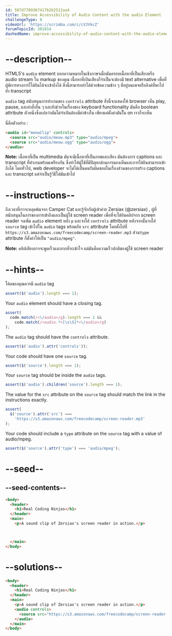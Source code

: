 ```yaml
---
id: 587d7789367417b2b2512aa4
title: Improve Accessibility of Audio Content with the audio Element
challengeType: 0
videoUrl: 'https://scrimba.com/c/cVJVkcZ'
forumTopicId: 301014
dashedName: improve-accessibility-of-audio-content-with-the-audio-element
---
```


# --description--

HTML5's `audio` element บอกความหมายในเชิงภาษาเมื่อมันครอบเนื้อหาที่เป็นเสียงหรือ audio stream ใน markup ของคุณ
เนื้อหาที่เป้นเสียงก็จำเป็นจะต้องมี text alternative เพื่อที่ผู้พิการทางการไได้ยินได้จะเข้าถึงได้
สิ่งนี้สามารถทำได้ด้วยข้อความข้าง ๆ ที่อยู่บนเพจหรือลิงค์ที่พาไปยัง transcript

`audio` tag สนับสนุนการทำงานของ `controls` attribute
สิ่งนี้จะแสดงให้ browser เห็น play, pause, และคำสั่งอื่น ๆ และยังช่วยในเรื่องของ keyboard functionality
มันคือ boolean attribute ตัวหนึ่งซึ่งแปลว่ามันไม่จำเป้นต้องมีค่าข้างใน เพียงแค่ตั้งค่ามันใัน on เราก็จะเห็น

นี่คือตัวอย่าง :

```html
<audio id="meowClip" controls>
  <source src="audio/meow.mp3" type="audio/mpeg">
  <source src="audio/meow.ogg" type="audio/ogg">
</audio>
```

**Note:** เนื้อหาที่เป็น multimedia มันจะมีเนื้อหาที่เป็นภาพและเสียง มันต้องการ captions และ transcript ที่ทำงานพร้อมเพรียงกัน ซึ่งทำให้ผู้ใช้ที่มีปัญหาด้านการมองเห็นและการได้ยินสามารถเข้าถึงได้ โดยทั่วไป, web developer จะไม่ได้เป็นคนรับผิดชอบในเรื่องส่วนของการสร้าง captions และ transcript แต่จำเป็นรู้วิธีใส่มันเข้าไป

# --instructions--

ถึงเวลาที่เราจะหลุดพ้นจาก Camper Cat และรู้จักกับผู้เข้าค่าย Zersiax (@zersiax) , ผู้ที่สนับสนุนในการของการเข้าถึงและเป็นผู้ใช้ screen reader 
เพื่อที่จะได้ยินคลิปจาก screen reader จงเพิ่ม `audio` element หลัง `p` และจงใส่ `controls` attribute
หลังจากนั้นจงใส่ `source` tag เข้าไปใน `audio` tags พร้อมกับ `src` attribute โดยตั้งไปที่ `https://s3.amazonaws.com/freecodecamp/screen-reader.mp3` ส่วน`type` attribute ก็ตั้งค่าให้เป็น `"audio/mpeg"`.

**Note:** คลิปเสียงอาจจะพูดเร็วและยากที่จะเข้าใจ แต่มันคือความเร็วปกติของผู้ใช้ screen reader 

# --hints--

โค้ดของคุณควรมี `audio` tag

```js
assert($('audio').length === 1);
```

Your `audio` element should have a closing tag.

```js
assert(
  code.match(/<\/audio>/g).length === 1 &&
    code.match(/<audio.*>[\s\S]*<\/audio>/g)
);
```

The `audio` tag should have the `controls` attribute.

```js
assert($('audio').attr('controls'));
```

Your code should have one `source` tag.

```js
assert($('source').length === 1);
```

Your `source` tag should be inside the `audio` tags.

```js
assert($('audio').children('source').length === 1);
```

The value for the `src` attribute on the `source` tag should match the link in the instructions exactly.

```js
assert(
  $('source').attr('src') ===
    'https://s3.amazonaws.com/freecodecamp/screen-reader.mp3'
);
```

Your code should include a `type` attribute on the `source` tag with a value of audio/mpeg.

```js
assert($('source').attr('type') === 'audio/mpeg');
```

# --seed--

## --seed-contents--

```html
<body>
  <header>
    <h1>Real Coding Ninjas</h1>
  </header>
  <main>
    <p>A sound clip of Zersiax's screen reader in action.</p>



  </main>
</body>
```

# --solutions--

```html
<body>
  <header>
    <h1>Real Coding Ninjas</h1>
  </header>
  <main>
    <p>A sound clip of Zersiax's screen reader in action.</p>
    <audio controls>
      <source src="https://s3.amazonaws.com/freecodecamp/screen-reader.mp3" type="audio/mpeg"/>
    </audio>
  </main>
</body>
```
